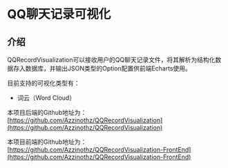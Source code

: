 # QQ聊天记录可视化

## 介绍
QQRecordVisualization可以接收用户的QQ聊天记录文件，将其解析为结构化数据存入数据库，并输出JSON类型的Option配置供前端Echarts使用。

目前支持的可视化类型有：
- 词云（Word Cloud）

本项目后端的Github地址为：[https://github.com/Azzinothz/QQRecordVisualization](https://github.com/Azzinothz/QQRecordVisualization)

本项目前端的Github地址为：[https://github.com/Azzinothz/QQRecordVisualization-FrontEnd](https://github.com/Azzinothz/QQRecordVisualization-FrontEnd)